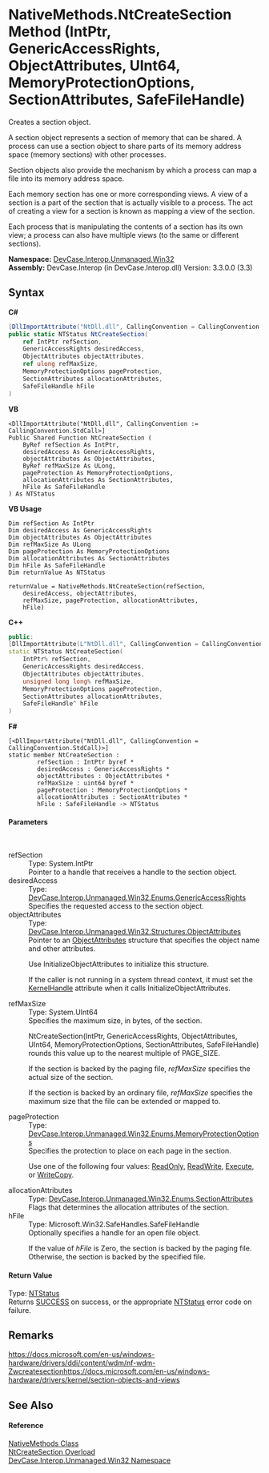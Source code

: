 # NativeMethods.NtCreateSection Method (IntPtr, GenericAccessRights, ObjectAttributes, UInt64, MemoryProtectionOptions, SectionAttributes, SafeFileHandle)
 

Creates a section object. 

 A section object represents a section of memory that can be shared. A process can use a section object to share parts of its memory address space (memory sections) with other processes. 

 Section objects also provide the mechanism by which a process can map a file into its memory address space. 

 Each memory section has one or more corresponding views. A view of a section is a part of the section that is actually visible to a process. The act of creating a view for a section is known as mapping a view of the section. 

 Each process that is manipulating the contents of a section has its own view; a process can also have multiple views (to the same or different sections).

**Namespace:**&nbsp;<a href="N_DevCase_Interop_Unmanaged_Win32">DevCase.Interop.Unmanaged.Win32</a><br />**Assembly:**&nbsp;DevCase.Interop (in DevCase.Interop.dll) Version: 3.3.0.0 (3.3)

## Syntax

**C#**<br />
``` C#
[DllImportAttribute("NtDll.dll", CallingConvention = CallingConvention.StdCall)]
public static NTStatus NtCreateSection(
	ref IntPtr refSection,
	GenericAccessRights desiredAccess,
	ObjectAttributes objectAttributes,
	ref ulong refMaxSize,
	MemoryProtectionOptions pageProtection,
	SectionAttributes allocationAttributes,
	SafeFileHandle hFile
)
```

**VB**<br />
``` VB
<DllImportAttribute("NtDll.dll", CallingConvention := CallingConvention.StdCall>]
Public Shared Function NtCreateSection ( 
	ByRef refSection As IntPtr,
	desiredAccess As GenericAccessRights,
	objectAttributes As ObjectAttributes,
	ByRef refMaxSize As ULong,
	pageProtection As MemoryProtectionOptions,
	allocationAttributes As SectionAttributes,
	hFile As SafeFileHandle
) As NTStatus
```

**VB Usage**<br />
``` VB Usage
Dim refSection As IntPtr
Dim desiredAccess As GenericAccessRights
Dim objectAttributes As ObjectAttributes
Dim refMaxSize As ULong
Dim pageProtection As MemoryProtectionOptions
Dim allocationAttributes As SectionAttributes
Dim hFile As SafeFileHandle
Dim returnValue As NTStatus

returnValue = NativeMethods.NtCreateSection(refSection, 
	desiredAccess, objectAttributes, 
	refMaxSize, pageProtection, allocationAttributes, 
	hFile)
```

**C++**<br />
``` C++
public:
[DllImportAttribute(L"NtDll.dll", CallingConvention = CallingConvention::StdCall)]
static NTStatus NtCreateSection(
	IntPtr% refSection, 
	GenericAccessRights desiredAccess, 
	ObjectAttributes objectAttributes, 
	unsigned long long% refMaxSize, 
	MemoryProtectionOptions pageProtection, 
	SectionAttributes allocationAttributes, 
	SafeFileHandle^ hFile
)
```

**F#**<br />
``` F#
[<DllImportAttribute("NtDll.dll", CallingConvention = CallingConvention.StdCall)>]
static member NtCreateSection : 
        refSection : IntPtr byref * 
        desiredAccess : GenericAccessRights * 
        objectAttributes : ObjectAttributes * 
        refMaxSize : uint64 byref * 
        pageProtection : MemoryProtectionOptions * 
        allocationAttributes : SectionAttributes * 
        hFile : SafeFileHandle -> NTStatus 

```


#### Parameters
&nbsp;<dl><dt>refSection</dt><dd>Type: System.IntPtr<br />Pointer to a handle that receives a handle to the section object.</dd><dt>desiredAccess</dt><dd>Type: <a href="T_DevCase_Interop_Unmanaged_Win32_Enums_GenericAccessRights">DevCase.Interop.Unmanaged.Win32.Enums.GenericAccessRights</a><br />Specifies the requested access to the section object.</dd><dt>objectAttributes</dt><dd>Type: <a href="T_DevCase_Interop_Unmanaged_Win32_Structures_ObjectAttributes">DevCase.Interop.Unmanaged.Win32.Structures.ObjectAttributes</a><br />Pointer to an <a href="T_DevCase_Interop_Unmanaged_Win32_Structures_ObjectAttributes">ObjectAttributes</a> structure that specifies the object name and other attributes. 

 Use InitializeObjectAttributes to initialize this structure. 

 If the caller is not running in a system thread context, it must set the <a href="T_DevCase_Interop_Unmanaged_Win32_Enums_ObjectHandleAttributes">KernelHandle</a> attribute when it calls InitializeObjectAttributes.</dd><dt>refMaxSize</dt><dd>Type: System.UInt64<br />Specifies the maximum size, in bytes, of the section. 

NtCreateSection(IntPtr, GenericAccessRights, ObjectAttributes, UInt64, MemoryProtectionOptions, SectionAttributes, SafeFileHandle) rounds this value up to the nearest multiple of PAGE_SIZE. 

 If the section is backed by the paging file, *refMaxSize* specifies the actual size of the section. 

 If the section is backed by an ordinary file, *refMaxSize* specifies the maximum size that the file can be extended or mapped to.</dd><dt>pageProtection</dt><dd>Type: <a href="T_DevCase_Interop_Unmanaged_Win32_Enums_MemoryProtectionOptions">DevCase.Interop.Unmanaged.Win32.Enums.MemoryProtectionOptions</a><br />Specifies the protection to place on each page in the section. 

 Use one of the following four values: <a href="T_DevCase_Interop_Unmanaged_Win32_Enums_MemoryProtectionOptions">ReadOnly</a>, <a href="T_DevCase_Interop_Unmanaged_Win32_Enums_MemoryProtectionOptions">ReadWrite</a>, <a href="T_DevCase_Interop_Unmanaged_Win32_Enums_MemoryProtectionOptions">Execute</a>, or <a href="T_DevCase_Interop_Unmanaged_Win32_Enums_MemoryProtectionOptions">WriteCopy</a>.</dd><dt>allocationAttributes</dt><dd>Type: <a href="T_DevCase_Interop_Unmanaged_Win32_Enums_SectionAttributes">DevCase.Interop.Unmanaged.Win32.Enums.SectionAttributes</a><br />Flags that determines the allocation attributes of the section.</dd><dt>hFile</dt><dd>Type: Microsoft.Win32.SafeHandles.SafeFileHandle<br />Optionally specifies a handle for an open file object. 

 If the value of *hFile* is Zero, the section is backed by the paging file. Otherwise, the section is backed by the specified file.</dd></dl>

#### Return Value
Type: <a href="T_DevCase_Interop_Unmanaged_Win32_Enums_NTStatus">NTStatus</a><br />Returns <a href="T_DevCase_Interop_Unmanaged_Win32_Enums_NTStatus">SUCCESS</a> on success, or the appropriate <a href="T_DevCase_Interop_Unmanaged_Win32_Enums_NTStatus">NTStatus</a> error code on failure.

## Remarks
<a href="https://docs.microsoft.com/en-us/windows-hardware/drivers/ddi/content/wdm/nf-wdm-Zwcreatesection" target="_blank">https://docs.microsoft.com/en-us/windows-hardware/drivers/ddi/content/wdm/nf-wdm-Zwcreatesection</a><a href="https://docs.microsoft.com/en-us/windows-hardware/drivers/kernel/section-objects-and-views" target="_blank">https://docs.microsoft.com/en-us/windows-hardware/drivers/kernel/section-objects-and-views</a>

## See Also


#### Reference
<a href="T_DevCase_Interop_Unmanaged_Win32_NativeMethods">NativeMethods Class</a><br /><a href="Overload_DevCase_Interop_Unmanaged_Win32_NativeMethods_NtCreateSection">NtCreateSection Overload</a><br /><a href="N_DevCase_Interop_Unmanaged_Win32">DevCase.Interop.Unmanaged.Win32 Namespace</a><br />